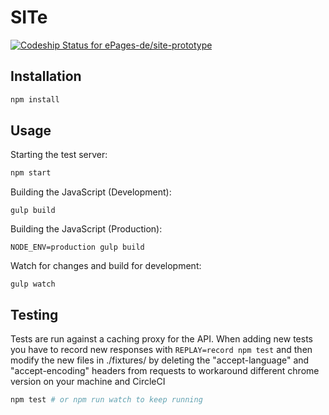 # SITe

[ ![Codeship Status for ePages-de/site-prototype](https://codeship.com/projects/2c3bb520-02dd-0133-ab60-36fe44f74615/status?branch=master)](https://codeship.com/projects/89026)

## Installation

```sh
npm install
```

## Usage

Starting the test server:

```sh
npm start
```

Building the JavaScript (Development):

```
gulp build
```

Building the JavaScript (Production):

```
NODE_ENV=production gulp build
```

Watch for changes and build for development:

```
gulp watch
```

## Testing

Tests are run against a caching proxy for the API. When adding new tests you
have to record new responses with `REPLAY=record npm test` and then modify the
new files in ./fixtures/ by deleting the "accept-language" and
"accept-encoding" headers from requests to workaround different chrome version
on your machine and CircleCI

```sh
npm test # or npm run watch to keep running
```
